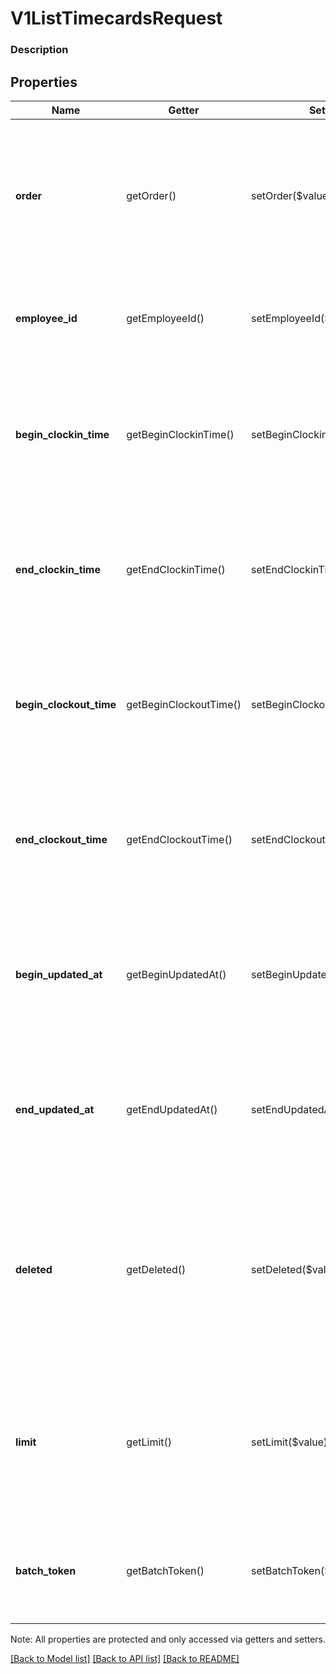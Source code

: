 # V1ListTimecardsRequest

### Description



## Properties
Name | Getter | Setter | Type | Description | Notes
------------ | ------------- | ------------- | ------------- | ------------- | -------------
**order** | getOrder() | setOrder($value) | **string** | The order in which timecards are listed in the response, based on their created_at field. See [SortOrder](#type-sortorder) for possible values | [optional] 
**employee_id** | getEmployeeId() | setEmployeeId($value) | **string** | If provided, the endpoint returns only timecards for the employee with the specified ID. | [optional] 
**begin_clockin_time** | getBeginClockinTime() | setBeginClockinTime($value) | **string** | If filtering results by their clockin_time field, the beginning of the requested reporting period, in ISO 8601 format. | [optional] 
**end_clockin_time** | getEndClockinTime() | setEndClockinTime($value) | **string** | If filtering results by their clockin_time field, the end of the requested reporting period, in ISO 8601 format. | [optional] 
**begin_clockout_time** | getBeginClockoutTime() | setBeginClockoutTime($value) | **string** | If filtering results by their clockout_time field, the beginning of the requested reporting period, in ISO 8601 format. | [optional] 
**end_clockout_time** | getEndClockoutTime() | setEndClockoutTime($value) | **string** | If filtering results by their clockout_time field, the end of the requested reporting period, in ISO 8601 format. | [optional] 
**begin_updated_at** | getBeginUpdatedAt() | setBeginUpdatedAt($value) | **string** | If filtering results by their updated_at field, the beginning of the requested reporting period, in ISO 8601 format. | [optional] 
**end_updated_at** | getEndUpdatedAt() | setEndUpdatedAt($value) | **string** | If filtering results by their updated_at field, the end of the requested reporting period, in ISO 8601 format. | [optional] 
**deleted** | getDeleted() | setDeleted($value) | **bool** | If true, only deleted timecards are returned. If false, only valid timecards are returned.If you don&#39;t provide this parameter, both valid and deleted timecards are returned. | [optional] 
**limit** | getLimit() | setLimit($value) | **int** | The maximum integer number of employee entities to return in a single response. Default 100, maximum 200. | [optional] 
**batch_token** | getBatchToken() | setBatchToken($value) | **string** | A pagination cursor to retrieve the next set of results for your original query to the endpoint. | [optional] 

Note: All properties are protected and only accessed via getters and setters.

[[Back to Model list]](../../README.md#documentation-for-models) [[Back to API list]](../../README.md#documentation-for-api-endpoints) [[Back to README]](../../README.md)

